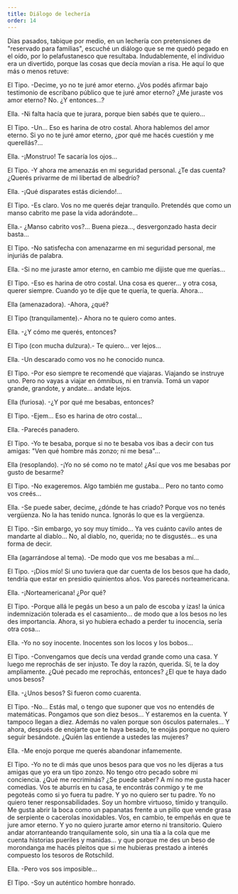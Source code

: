 ```yaml
---
title: Diálogo de lechería
order: 14
---
```


Días pasados, tabique por medio, en un lechería con pretensiones de "reservado para familias", escuché un diálogo que se me quedó pegado en el oído, por lo pelafustanesco que resultaba. Indudablemente, el indi­viduo era un divertido, porque las cosas que decía movían a risa. He aquí lo que más o menos retuve:

El Tipo. -Decime, yo no te juré amor eterno. ¿Vos podés afirmar bajo testimonio de escribano público que te juré amor eterno? ¿Me ju­raste vos amor eterno? No. ¿Y entonces...?

Ella. -Ni falta hacía que te jurara, porque bien sabés que te quie­ro...

El Tipo. -Un... Eso es harina de otro costal. Ahora hablemos del amor eterno. Si yo no te juré amor eterno, ¿por qué me hacés cuestión y me querellás?...

Ella. -¡Monstruo! Te sacaría los ojos...

El Tipo. -Y ahora me amenazás en mi seguridad personal. ¿Te das cuenta? ¿Querés privarme de mi libertad de albedrío?

Ella. -¡Qué disparates estás diciendo!...

El Tipo. -Es claro. Vos no me querés dejar tranquilo. Pretendés que como un manso cabrito me pase la vida adorándote...

Ella.- ¿Manso cabrito vos?... Buena pieza..., desvergonzado hasta decir basta...

El Tipo. -No satisfecha con amenazarme en mi seguridad personal, me injuriás de palabra.

Ella. -Si no me juraste amor eterno, en cambio me dijiste que me  querías...

El Tipo. -Eso es harina de otro costal. Una cosa es querer... y otra cosa, querer siempre. Cuando yo te dije que te quería, te quería. Aho­ra...

Ella (amenazadora). -Ahora, ¿qué?

El Tipo (tranquilamente).- Ahora no te quiero como antes. 	

Ella. -¿Y cómo me querés, entonces?

El Tipo (con mucha dulzura).- Te quiero... ver lejos... 	

Ella. -Un descarado como vos no he conocido nunca.

El Tipo. -Por eso siempre te recomendé que viajaras. Viajando se instruye uno. Pero no vayas a viajar en ómnibus, ni en tranvía. Tomá un vapor grande, grandote, y andate... andate lejos.

Ella (furiosa). -¿Y por qué me besabas, entonces? 	

El Tipo. -Ejem... Eso es harina de otro costal...

Ella. -Parecés panadero.

El Tipo. -Yo te besaba, porque si no te besaba vos ibas a decir con tus amigas: "Ven qué hombre más zonzo; ni me besa"...

Ella (resoplando). -¡Yo no sé como no te mato! ¿Así que vos me besabas por gusto de besarme?

El Tipo. -No exageremos. Algo también me gustaba... Pero no tanto como vos creés...

Ella. -Se puede saber, decime, ¿dónde te has criado? Porque vos no tenés vergüenza. No la has tenido nunca. Ignorás lo que es la vergüen­za.

El Tipo. -Sin embargo, yo soy muy tímido... Ya ves cuánto cavilo antes de mandarte al diablo... No, al diablo, no, querida; no te disgus­tés... es una forma de decir.

Ella (agarrándose al tema). -De modo que vos me besabas a mí... 	

El Tipo. -¡Dios mío! Si uno tuviera que dar cuenta de los besos que ha dado, tendría que estar en presidio quinientos años. Vos parecés nor­teamericana.

Ella. -¡Norteamericana! ¿Por qué?

El Tipo. -Porque allá le pegás un beso a un palo de escoba y izas! la única indemnización tolerada es el casamiento... de modo que a los besos no les des importancia. Ahora, si yo hubiera echado a perder tu inocencia, sería otra cosa...

Ella. -Yo no soy inocente. Inocentes son los locos y los bobos... 	

El Tipo. -Convengamos que decís una verdad grande como una ca­sa. Y luego me reprochás de ser injusto. Te doy la razón, querida. Sí, te la doy ampliamente. ¿Qué pecado me reprochás, entonces? ¿El que te haya dado unos besos?

Ella. -¿Unos besos? Si fueron como cuarenta.

El Tipo. -No... Estás mal, o tengo que suponer que vos no enten­dés de matemáticas. Pongamos que son diez besos... Y estaremos en la cuenta. Y tampoco llegan a diez. Además no valen porque son ósculos paternales... Y ahora, después de enojarte que te haya besado, te enojás porque no quiero seguir besándote. ¿Quién las entiende a ustedes las mu­jeres?

Ella. -Me enojo porque me querés abandonar infamemente.

El Tipo. -Yo no te di más que unos besos para que vos no les dije­ras a tus amigas que yo era un tipo zonzo. No tengo otro pecado sobre mi conciencia. ¿Qué me recriminás? ¿Se puede saber? A mí no me gusta hacer comedias. Vos te aburrís en tu casa, te encontrás conmigo y te me pegoteás como si yo fuera tu padre. Y yo no quiero ser tu padre. Yo no quiero tener responsabilidades. Soy un hombre virtuoso, tímido y tranquilo. Me gusta abrir la boca como un papanatas frente a un pillo que vende grasa de serpiente o cacerolas inoxidables. Vos, en cambio, te empeñás en que te jure amor eterno. Y yo no quiero jurarte amor eterno ni transitorio. Quiero andar atorranteando tranquilamente solo, sin una tía a la cola que me cuenta historias pueriles y manidas... y que porque me des un beso de morondanga me hacés pleitos que si me hubieras pres­tado a interés compuesto los tesoros de Rotschild.

Ella. -Pero vos sos imposible...

El Tipo. -Soy un auténtico hombre honrado. 
